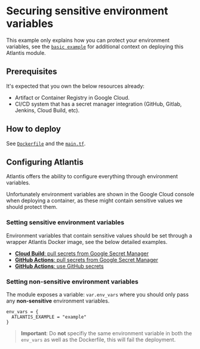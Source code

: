 # Securing sensitive environment variables

This example only explains how you can protect your environment variables, see the [`basic example`](https://github.com/bschaatsbergen/atlantis-on-gcp-vm/tree/master/examples/basic) for additional context on deploying this Atlantis module.

## Prerequisites

It's expected that you own the below resources already:

- Artifact or Container Registry in Google Cloud.
- CI/CD system that has a secret manager integration (GitHub, Gitlab, Jenkins, Cloud Build, etc).

## How to deploy

See [`Dockerfile`](https://github.com/bschaatsbergen/atlantis-on-gcp-vm/tree/master/examples/secured-env-vars/Dockerfile) and the [`main.tf`](https://github.com/bschaatsbergen/atlantis-on-gcp-vm/tree/master/examples/secured-env-vars/main.tf).

## Configuring Atlantis

Atlantis offers the ability to configure everything through environment variables.

Unfortunately environment variables are shown in the Google Cloud console when deploying a container, as these might contain sensitive values we should protect them.

### Setting sensitive environment variables

Environment variables that contain sensitive values should be set through a wrapper Atlantis Docker image, see the below detailed examples. 

- [**Cloud Build**: pull secrets from Google Secret Manager](https://github.com/bschaatsbergen/atlantis-on-gcp-vm/tree/master/examples/secured-env-vars/cloudbuild.yaml)
- [**GitHub Actions**: pull secrets from Google Secret Manager](https://github.com/bschaatsbergen/atlantis-on-gcp-vm/tree/master/examples/secured-env-vars/.github/workflows/docker-gcp-secrets.yaml)
- [**GitHub Actions**: use GitHub secrets](https://github.com/bschaatsbergen/atlantis-on-gcp-vm/tree/master/examples/secured-env-vars/.github/workflows/docker-github-secrets.yaml)

### Setting non-sensitive environment variables

The module exposes a variable: `var.env_vars` where you should only pass any **non-sensitive** environment variables.

```hcl
env_vars = {
  ATLANTIS_EXAMPLE = "example"
}
```

> **Important**: Do **not** specifiy the same environment variable in both the `env_vars` as well as the Dockerfile, this will fail the deployment.
